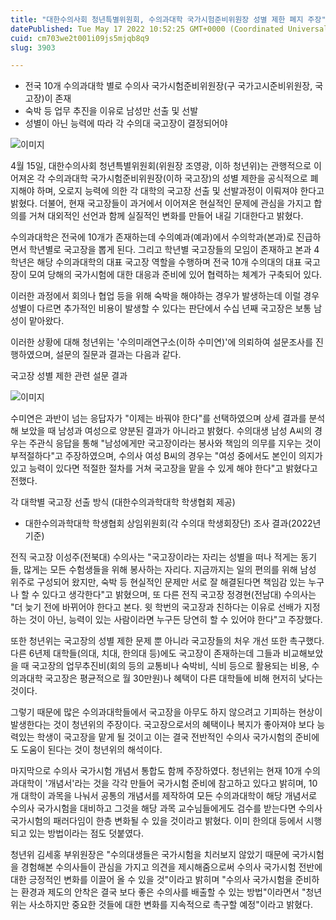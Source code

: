```yaml
---
title: "대한수의사회 청년특별위원회, 수의과대학 국가시험준비위원장 성별 제한 폐지 주장"
datePublished: Tue May 17 2022 10:52:25 GMT+0000 (Coordinated Universal Time)
cuid: cm703we2t001i09js5mjqb8q9
slug: 3903

---
```



- 전국 10개 수의과대학 별로 수의사 국가시험준비위원장(구 국가고시준비위원장, 국고장)이 존재
- 숙박 등 업무 추진을 이유로 남성만 선출 및 선발
- 성별이 아닌 능력에 따라 각 수의대 국고장이 결정되어야

![이미지](https://cdn.hashnode.com/res/hashnode/image/upload/v1739255632667/a11167a0-06c0-4e71-9aba-126529cf955d.png)

4월 15일, 대한수의사회 청년특별위원회(위원장 조영광, 이하 청년위)는 관행적으로 이어져온 각 수의과대학 국가시험준비위원장(이하 국고장)의 성별 제한을 공식적으로 폐지해야 하며, 오로지 능력에 의한 각 대학의 국고장 선출 및 선발과정이 이뤄져야 한다고 밝혔다. 더불어, 현재 국고장들이 과거에서 이어져온 현실적인 문제에 관심을 가지고 합의를 거쳐 대외적인 선언과 함께 실질적인 변화를 만들어 내길 기대한다고 밝혔다.

수의과대학은 전국에 10개가 존재하는데 수의예과(예과)에서 수의학과(본과)로 진급하면서 학년별로 국고장을 뽑게 된다. 그리고 학년별 국고장들의 모임이 존재하고 본과 4학년은 해당 수의과대학의 대표 국고장 역할을 수행하며 전국 10개 수의대의 대표 국고장이 모여 당해의 국가시험에 대한 대응과 준비에 있어 협력하는 체계가 구축되어 있다.

이러한 과정에서 회의나 협업 등을 위해 숙박을 해야하는 경우가 발생하는데 이럴 경우 성별이 다르면 추가적인 비용이 발생할 수 있다는 판단에서 수십 년째 국고장은 보통 남성이 맡아왔다.

이러한 상황에 대해 청년위는 '수의미래연구소(이하 수미연)'에 의뢰하여 설문조사를 진행하였으며, 설문의 질문과 결과는 다음과 같다.

국고장 성별 제한 관련 설문 결과

![이미지](https://cdn.hashnode.com/res/hashnode/image/upload/v1739255634925/76fb4664-bb14-4893-9f69-d920da4ea525.png)

수미연은 과반이 넘는 응답자가 "이제는 바꿔야 한다"를 선택하였으며 상세 결과를 분석해 보았을 때 남성과 여성으로 양분된 결과가 아니라고 밝혔다. 수의대생 남성 A씨의 경우는 주관식 응답을 통해 "남성에게만 국고장이라는 봉사와 책임의 의무를 지우는 것이 부적절하다"고 주장하였으며, 수의사 여성 B씨의 경우는 "여성 중에서도 본인이 의지가 있고 능력이 있다면 적절한 절차를 거쳐 국고장을 맡을 수 있게 해야 한다"고 밝혔다고 전했다.

각 대학별 국고장 선출 방식 (대한수의과학대학 학생협회 제공)

* 대한수의과학대학 학생협회 상임위원회(각 수의대 학생회장단) 조사 결과(2022년 기준)

전직 국고장 이성주(전북대) 수의사는 "국고장이라는 자리는 성별을 떠나 적게는 동기들, 많게는 모든 수험생들을 위해 봉사하는 자리다. 지금까지는 일의 편의를 위해 남성 위주로 구성되어 왔지만, 숙박 등 현실적인 문제만 서로 잘 해결된다면 책임감 있는 누구나 할 수 있다고 생각한다"고 밝혔으며, 또 다른 전직 국고장 정경현(전남대) 수의사는 "더 늦기 전에 바뀌어야 한다고 본다. 윗 학번의 국고장과 친하다는 이유로 선배가 지정하는 것이 아닌, 능력이 있는 사람이라면 누구든 당연히 할 수 있어야 한다"고 주장했다.

또한 청년위는 국고장의 성별 제한 문제 뿐 아니라 국고장들의 처우 개선 또한 촉구했다. 다른 6년제 대학들(의대, 치대, 한의대 등)에도 국고장이 존재하는데 그들과 비교해보았을 때 국고장의 업무추진비(회의 등의 교통비나 숙박비, 식비 등으로 활용되는 비용, 수의과대학 국고장은 평균적으로 월 30만원)나 혜택이 다른 대학들에 비해 현저히 낮다는 것이다.

그렇기 때문에 많은 수의과대학들에서 국고장을 아무도 하지 않으려고 기피하는 현상이 발생한다는 것이 청년위의 주장이다. 국고장으로서의 혜택이나 복지가 좋아져야 보다 능력있는 학생이 국고장을 맡게 될 것이고 이는 결국 전반적인 수의사 국가시험의 준비에도 도움이 된다는 것이 청년위의 해석이다.

마지막으로 수의사 국가시험 개념서 통합도 함께 주장하였다. 청년위는 현재 10개 수의과대학이 '개념서'라는 것을 각각 만들어 국가시험 준비에 참고하고 있다고 밝히며, 10개 대학이 과목을 나눠서 공통의 개념서를 제작하여 모든 수의과대학이 해당 개념서로 수의사 국가시험을 대비하고 그것을 해당 과목 교수님들에게도 검수를 받는다면 수의사 국가시험의 패러다임이 한층 변화될 수 있을 것이라고 밝혔다. 이미 한의대 등에서 시행되고 있는 방법이라는 점도 덧붙였다.

청년위 김세홍 부위원장은 "수의대생들은 국가시험을 치러보지 않았기 때문에 국가시험을 경험해본 수의사들이 관심을 가지고 의견을 제시해줌으로써 수의사 국가시험 전반에 대한 긍정적인 변화를 이끌어 올 수 있을 것"이라고 밝히며 "수의사 국가시험을 준비하는 환경과 제도의 안착은 결국 보다 좋은 수의사를 배출할 수 있는 방법"이라면서 "청년위는 사소하지만 중요한 것들에 대한 변화를 지속적으로 촉구할 예정"이라고 밝혔다.